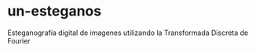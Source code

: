 un-esteganos
============

Esteganografía digital de imagenes utilizando la Transformada Discreta de Fourier

